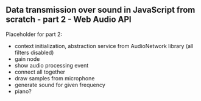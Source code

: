 ## Data transmission over sound in JavaScript from scratch - part 2 - Web Audio API

Placeholder for part 2:

- context initialization, abstraction service from AudioNetwork library (all filters disabled)
- gain node
- show audio processing event
- connect all together
- draw samples from microphone
- generate sound for given frequency
- piano?
